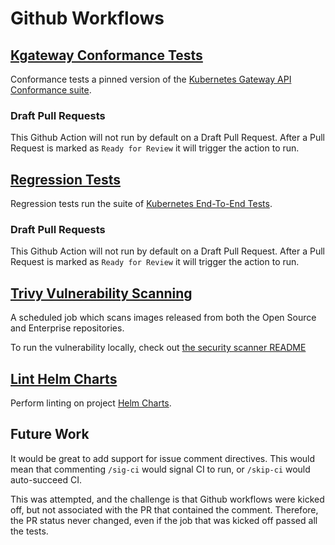 # Github Workflows

## [Kgateway Conformance Tests](./regression-tests.yaml)
Conformance tests a pinned version of the [Kubernetes Gateway API Conformance suite](https://github.com/kubernetes-sigs/gateway-api/blob/main/conformance/conformance_test.go).

### Draft Pull Requests
This Github Action will not run by default on a Draft Pull Request. After a Pull Request is marked as `Ready for Review`
it will trigger the action to run.

## [Regression Tests](./regression-tests.yaml)
Regression tests run the suite of [Kubernetes End-To-End Tests](https://github.com/solo-io/gloo/tree/main/test).

### Draft Pull Requests
This Github Action will not run by default on a Draft Pull Request. After a Pull Request is marked as `Ready for Review`
it will trigger the action to run.

## [Trivy Vulnerability Scanning](./trivy-analysis-scheduled.yaml)
A scheduled job which scans images released from both the Open Source and Enterprise repositories.

To run the vulnerability locally, check out [the security scanner README](https://github.com/solo-io/gloo/tree/main/docs/cmd/securityscanutils)

## [Lint Helm Charts](./lint-helm.yaml)
Perform linting on project [Helm Charts](../../install/helm/README.md).

## Future Work
It would be great to add support for issue comment directives. This would mean that commenting `/sig-ci` would signal CI to run, or `/skip-ci` would auto-succeed CI.

This was attempted, and the challenge is that Github workflows were kicked off, but not associated with the PR that contained the comment. Therefore, the PR status never changed, even if the job that was kicked off passed all the tests.

